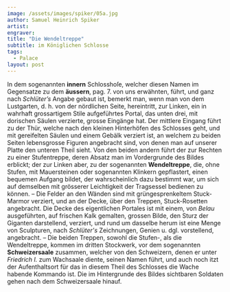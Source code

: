 ```yaml
---
image: /assets/images/spiker/05a.jpg
author: Samuel Heinrich Spiker
artist: 
engraver: 
title: "Die Wendeltreppe"
subtitle: im Königlichen Schlosse
tags:
  - Palace
layout: post
---
```

In dem sogenannten **innern** Schlosshoſe, welcher diesen Namen im Gegensatze zu dem **äussern**, pag. 7. von uns erwähnten, führt, und ganz nach _Schlüter’s_ Angabe gebaut ist, bemerkt man, wenn man von dem Lustgarten, d. h. von der nördlichen Seite, hereintritt, zur Linken, ein in wahrhaft grossartigem Stile aufgeführtes Portal, das unten drei, mit dorischen Säulen verzierte, grosse Eingänge hat. Der mittlere Eingang führt zu der Thür, welche nach den kleinen Hinterhöfen des Schlosses geht, und mit gereifelten Säulen und einem Gebälk verziert ist, an welchem zu beiden Seiten lebensgrosse Figuren angebracht sind, von denen man auf unserer Platte den unteren Theil sieht. Von den beiden andern führt der zur Rechten zu einer Stufentreppe, deren Absatz man im Vordergrunde des Bildes erblickt; der zur Linken aber, zu der sogenannten **Wendeltreppe**, die, ohne Stufen, mit Mauersteinen oder sogenannten Klinkern gepflastert, einen bequemen Aufgang bildet, der wahrscheinlich dazu bestimmt war, um sich auf demselben mit grösserer Leichtigkeit der Tragsessel bedienen zu können. – Die Felder an den Wänden sind mit grüngesprenkeltem Stuck-Marmor verziert, und an der Decke, über den Treppen, Stuck-Rosetten angebracht. Die Decke des eigentlichen Portales ist mit einem, von _Belau_ ausgeführten, auf frischen Kalk gemalten, grossen Bilde, den Sturz der Giganten darstellend, verziert, und rund um dasselbe herum ist eine Menge von Sculpturen, nach _Schlüter's_ Zeichnungen, Genien u. dgl. vorstellend, angebracht. – Die beiden Treppen, sowohl die Stufen-, als die Wendeltreppe, kommen im dritten Stockwerk, vor dem sogenannten **Schweizersaale** zusammen, welcher von den Schweizern, denen er unter _Friedrich I._ zum Wachsaale diente, seinen Namen führt, und auch noch itzt der Aufenthaltsort für das in diesem Theil des Schlosses die Wache habende Kommando ist. Die im Hintergrunde des Bildes sichtbaren Soldaten gehen nach dem Schweizersaale hinauf.